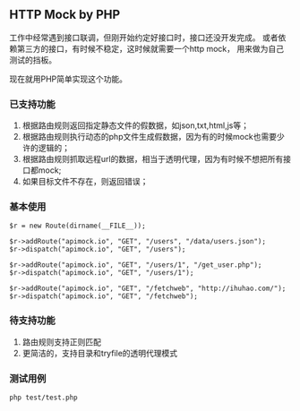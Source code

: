## HTTP Mock by PHP

工作中经常遇到接口联调，但刚开始约定好接口时，接口还没开发完成。
或者依赖第三方的接口，有时候不稳定，这时候就需要一个http mock，
用来做为自己测试的挡板。

现在就用PHP简单实现这个功能。

### 已支持功能

1. 根据路由规则返回指定静态文件的假数据，如json,txt,html,js等；
2. 根据路由规则执行动态的php文件生成假数据，因为有的时候mock也需要少许的逻辑的；
3. 根据路由规则抓取远程url的数据，相当于透明代理，因为有时候不想把所有接口都mock;
4. 如果目标文件不存在，则返回错误；


### 基本使用

    $r = new Route(dirname(__FILE__));

    $r->addRoute("apimock.io", "GET", "/users", "/data/users.json");
    $r->dispatch("apimock.io", "GET", "/users");

    $r->addRoute("apimock.io", "GET", "/users/1", "/get_user.php");
    $r->dispatch("apimock.io", "GET", "/users/1");

    $r->addRoute("apimock.io", "GET", "/fetchweb", "http://ihuhao.com/");
    $r->dispatch("apimock.io", "GET", "/fetchweb");

### 待支持功能

1. 路由规则支持正则匹配
2. 更简洁的，支持目录和tryfile的透明代理模式

### 测试用例

    php test/test.php
